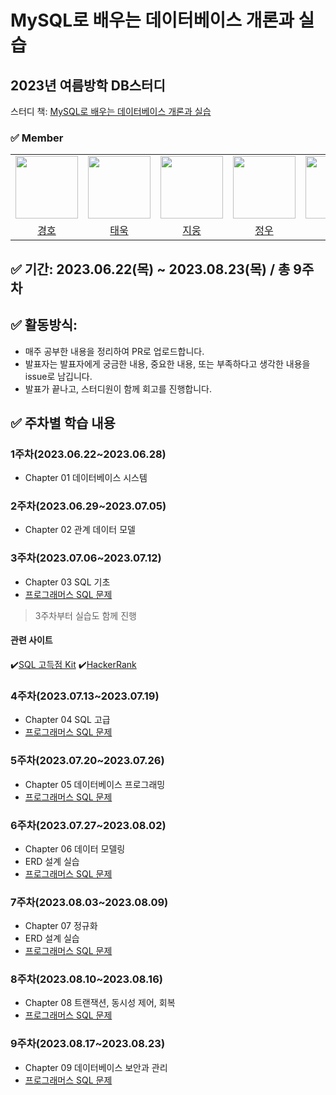 # MySQL로 배우는 데이터베이스 개론과 실습

## 2023년 여름방학 DB스터디

스터디 책: [MySQL로 배우는 데이터베이스 개론과 실습](https://product.kyobobook.co.kr/detail/S000001743733)

### ✅ Member

<center>
<table  width="100%">
  <tr>
    <td  align="center">
      <img  src="https://avatars.githubusercontent.com/u/96857599?v=4"  width="100px;"  alt=""/>
    </td>
    <td  align="center">
      <img  src="https://avatars.githubusercontent.com/u/128007622?v=4"  width="100px;"  alt=""/>
    </td>
    <td  align="center">
      <img  src="https://avatars.githubusercontent.com/u/136984070?s=64&v=4"  width="100px;"  alt=""/>
    </td>
    <td  align="center">
      <img  src="https://avatars.githubusercontent.com/u/97429550?s=64&v=4"  width="100px;"  alt=""/>
    </td>
    <td  align="center">
      <img  src="https://avatars.githubusercontent.com/u/127813439?s=64&v=4"  width="100px;"  alt=""/>
    </td>
    <td  align="center">
      <img  src="https://avatars.githubusercontent.com/u/128283286?s=64&v=4"  width="100px;"  alt=""/>
    </td>
  </tr>
  <tr>
    <td align="center">
        <a href="https://github.com/Hoya324">
            <div>경호</div>
        </a>
    </td>
    <td align="center">
        <a href="https://github.com/taewook02">
            <div>태욱</div>
        </a>
    </td>
    <td align="center">
        <a href="https://github.com/qwejiung">
            <div>지웅</div>
        </a>
    </td>
    <td align="center">
        <a href="https://github.com/Erichong7">
            <div>정우</div>
        </a>
    </td>
    <td align="center">
        <a href="https://github.com/KoSeonJe">
            <div>선제</div>
        </a>
    </td>
    <td align="center">
        <a href="https://github.com/noweahct">
            <div>채원</div>
        </a>
    </td>
  </tr>
</table>
</center>

## ✅ 기간: 2023.06.22(목) ~ 2023.08.23(목) / 총 9주차

## ✅ 활동방식: 

- 매주 공부한 내용을 정리하여 PR로 업로드합니다.
- 발표자는 발표자에게 궁금한 내용, 중요한 내용, 또는 부족하다고 생각한 내용을 issue로 남깁니다.
- 발표가 끝나고, 스터디원이 함께 회고를 진행합니다.

## ✅ 주차별 학습 내용

### 1주차(2023.06.22~2023.06.28)
- Chapter 01 데이터베이스 시스템

### 2주차(2023.06.29~2023.07.05)
- Chapter 02 관계 데이터 모델

### 3주차(2023.07.06~2023.07.12)
-  Chapter 03 SQL 기초
- [프로그래머스 SQL 문제](https://school.programmers.co.kr/learn/challenges?tab=sql_practice_kit)

> 3주차부터 실습도 함께 진행
#### 관련 사이트
✔️[SQL 고득점 Kit](https://school.programmers.co.kr/learn/challenges?tab=sql_practice_kit)
✔️[HackerRank](https://www.hackerrank.com/domains/sql?badge_type=sql)

### 4주차(2023.07.13~2023.07.19)
- Chapter 04 SQL 고급
- [프로그래머스 SQL 문제](https://school.programmers.co.kr/learn/challenges?tab=sql_practice_kit)

### 5주차(2023.07.20~2023.07.26)
- Chapter 05 데이터베이스 프로그래밍
- [프로그래머스 SQL 문제](https://school.programmers.co.kr/learn/challenges?tab=sql_practice_kit)

### 6주차(2023.07.27~2023.08.02)
- Chapter 06 데이터 모델링
- ERD 설계 실습
- [프로그래머스 SQL 문제](https://school.programmers.co.kr/learn/challenges?tab=sql_practice_kit)

### 7주차(2023.08.03~2023.08.09)
- Chapter 07 정규화
- ERD 설계 실습
- [프로그래머스 SQL 문제](https://school.programmers.co.kr/learn/challenges?tab=sql_practice_kit)

### 8주차(2023.08.10~2023.08.16)
- Chapter 08 트랜잭션, 동시성 제어, 회복
- [프로그래머스 SQL 문제](https://school.programmers.co.kr/learn/challenges?tab=sql_practice_kit)

### 9주차(2023.08.17~2023.08.23)
- Chapter 09 데이터베이스 보안과 관리
- [프로그래머스 SQL 문제](https://school.programmers.co.kr/learn/challenges?tab=sql_practice_kit)
